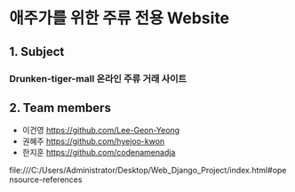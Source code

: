 # 애주가를 위한 주류 전용 Website

## 1. Subject

### Drunken-tiger-mall 온라인 주류 거래 사이트

## 2. Team members
- 이건영 https://github.com/Lee-Geon-Yeong
- 권혜주 https://github.com/hyejoo-kwon
- 한지훈 https://github.com/codenamenadja

file:///C:/Users/Administrator/Desktop/Web_Django_Project/index.html#opensource-references
